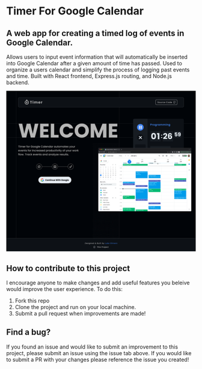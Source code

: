 # Timer For Google Calendar

## A web app for creating a timed log of events in Google Calendar.

Allows users to input event information that will automatically be inserted into
Google Calendar after a given amount of time has passed. Used to organize a users 
calendar and simplify the process of logging past events and time. Built with React 
frontend, Express.js routing, and Node.js backend. 

<img src="/client/src/assets/thumbnail.png" alt="thumbnail"/>


## How to contribute to this project

I encourage anyone to make changes and add useful features you beleive would
improve the user experience. To do this:

1. Fork this repo
2. Clone the project and run on your local machine.
3. Submit a pull request when improvements are made!


## Find a bug?

If you found an issue and would like to submit an improvement to this project,
please submit an issue using the issue tab above. If you would like to submit a
PR with your changes please reference the issue you created!